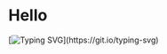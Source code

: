 
<h1>Hello</h1>

[![Typing SVG](https://readme-typing-svg.herokuapp.com?lines=Nice+to+meet+you,+I'm+Ronald...;A+Self+taught+Programmer...;I'm+a+JavaScript+Developer...;Cyber+Security+researcher...;I'm+Full+Stack+Web+Developer...)](https://git.io/typing-svg)
